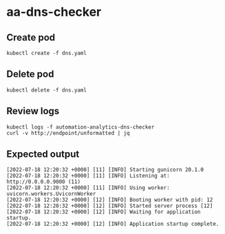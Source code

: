 # aa-dns-checker

## Create pod
```
kubectl create -f dns.yaml
```

## Delete pod
```
kubectl delete -f dns.yaml
```

## Review logs
```
kubectl logs -f automation-analytics-dns-checker
curl -v http://endpoint/unformatted | jq
```

## Expected output
```
[2022-07-18 12:20:32 +0000] [11] [INFO] Starting gunicorn 20.1.0
[2022-07-18 12:20:32 +0000] [11] [INFO] Listening at: http://0.0.0.0.9000 (11)
[2022-07-18 12:20:32 +0000] [11] [INFO] Using worker: uvicorn.workers.UvicornWorker
[2022-07-18 12:20:32 +0000] [12] [INFO] Booting worker with pid: 12
[2022-07-18 12:20:32 +0000] [12] [INFO] Started server process [12]
[2022-07-18 12:20:32 +0000] [12] [INFO] Waiting for application startup.
[2022-07-18 12:20:32 +0000] [12] [INFO] Application startup complete.

```

